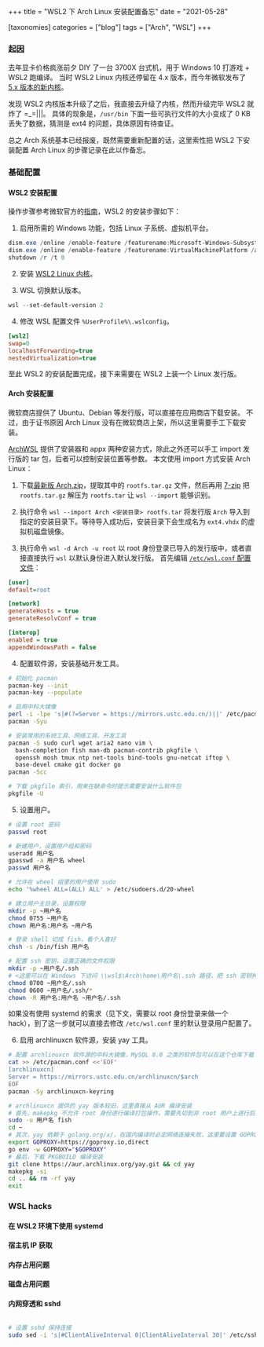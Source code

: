 +++
title = "WSL2 下 Arch Linux 安装配置备忘"
date = "2021-05-28"

[taxonomies]
categories = ["blog"]
tags = ["Arch", "WSL"]
+++

### 起因

去年显卡价格疯涨前夕 DIY 了一台 3700X 台式机，用于 Windows 10 打游戏 + WSL2 跑编译。
当时 WSL2 Linux 内核还停留在 4.x 版本，而今年微软发布了 [5.x 版本的新内核](https://wslstorestorage.blob.core.windows.net/wslblob/wsl_update_x64.msi)。

发现 WSL2 内核版本升级了之后，我直接去升级了内核，然而升级完毕 WSL2 就炸了 =_=|||。
具体的现象是，`/usr/bin` 下面一些可执行文件的大小变成了 0 KB 丢失了数据，猜测是 ext4 的问题，具体原因有待查证。

总之 Arch 系统基本已经报废，既然需要重新配置的话，这里索性把 WSL2 下安装配置 Arch Linux 的步骤记录在此以作备忘。

### 基础配置

#### WSL2 安装配置

操作步骤参考微软官方的[指南](https://docs.microsoft.com/en-us/windows/wsl/install-win10)，WSL2 的安装步骤如下：

1. 启用所需的 Windows 功能，包括 Linux 子系统、虚拟机平台。

```powershell
dism.exe /online /enable-feature /featurename:Microsoft-Windows-Subsystem-Linux /all /norestart
dism.exe /online /enable-feature /featurename:VirtualMachinePlatform /all /norestart
shutdown /r /t 0
```

2. 安装 [WSL2 Linux 内核](https://wslstorestorage.blob.core.windows.net/wslblob/wsl_update_x64.msi)。

3. WSL 切换默认版本。

```powershell
wsl --set-default-version 2
```

4. 修改 WSL 配置文件 `%UserProfile%\.wslconfig`。

```ini
[wsl2]
swap=0
localhostForwarding=true
nestedVirtualization=true
```

至此 WSL2 的安装配置完成，接下来需要在 WSL2 上装一个 Linux 发行版。

#### Arch 安装配置

微软商店提供了 Ubuntu、Debian 等发行版，可以直接在应用商店下载安装。
不过，由于证书原因 Arch Linux 没有在微软商店上架，所以这里需要手工下载安装。

[ArchWSL](https://github.com/yuk7/ArchWSL) 提供了安装器和 appx 两种安装方式，除此之外还可以手工 import 发行版的 tar 包，后者可以控制安装位置等参数。
本文使用 import 方式安装 Arch Linux：

1. 下载[最新版 Arch.zip](https://github.com/yuk7/ArchWSL/releases/latest/download/Arch.zip)，提取其中的 `rootfs.tar.gz` 文件，然后再用 [7-zip](https://www.7-zip.org/) 把 `rootfs.tar.gz` 解压为 `rootfs.tar` 让 `wsl --import` 能够识别。

2. 执行命令 `wsl --import Arch <安装目录> rootfs.tar` 将发行版 `Arch` 导入到指定的安装目录下。等待导入成功后，安装目录下会生成名为 `ext4.vhdx` 的虚拟机磁盘镜像。

3. 执行命令 `wsl -d Arch -u root` 以 root 身份登录已导入的发行版中，或者直接直接执行 `wsl` 以默认身份进入默认发行版。
首先编辑 [`/etc/wsl.conf` 配置文件](https://docs.microsoft.com/en-us/windows/wsl/wsl-config#configuration-options)：

```ini
[user]
default=root

[network]
generateHosts = true
generateResolvConf = true

[interop]
enabled = true
appendWindowsPath = false
```

4. 配置软件源，安装基础开发工具。

```bash
# 初始化 pacman
pacman-key --init
pacman-key --populate

# 启用中科大镜像
perl -i -lpe 's|#(?=Server = https://mirrors.ustc.edu.cn/)||' /etc/pacman.d/mirrorlist
pacman -Syu

# 安装常用的系统工具、网络工具、开发工具
pacman -S sudo curl wget aria2 nano vim \
  bash-completion fish man-db pacman-contrib pkgfile \
  openssh mosh tmux ntp net-tools bind-tools gnu-netcat iftop \
  base-devel cmake git docker go
pacman -Scc

# 下载 pkgfile 索引，用来在缺命令时提示需要安装什么软件包
pkgfile -U
```

5. 设置用户。

```bash
# 设置 root 密码
passwd root

# 新建用户，设置用户组和密码
useradd 用户名
gpasswd -a 用户名 wheel
passwd 用户名

# 允许在 wheel 组里的用户使用 sudo
echo '%wheel ALL=(ALL) ALL' > /etc/sudoers.d/20-wheel

# 建立用户主目录，设置权限
mkdir -p ~用户名
chmod 0755 ~用户名
chown 用户名:用户名 ~用户名

# 登录 shell 切成 fish，看个人喜好
chsh -s /bin/fish 用户名

# 配置 ssh 密钥，设置正确的文件权限
mkdir -p ~用户名/.ssh
# <这里可以在 Windows 下访问 \\wsl$\Arch\home\用户名\.ssh 路径，把 ssh 密钥拷贝进来>
chmod 0700 ~用户名/.ssh
chmod 0600 ~用户名/.ssh/*
chown -R 用户名:用户名 ~用户名/.ssh
```

如果没有使用 systemd 的需求（见下文，需要以 root 身份登录来做一个 hack），到了这一步就可以直接去修改 `/etc/wsl.conf` 里的默认登录用户配置了。

6. 启用 archlinuxcn 软件源，安装 yay 工具。

```bash
# 配置 archlinuxcn 软件源的中科大镜像，MySQL 8.0 之类的软件包可以在这个仓库下载
cat >> /etc/pacman.conf <<'EOF'
[archlinuxcn]
Server = https://mirrors.ustc.edu.cn/archlinuxcn/$arch
EOF
pacman -Sy archlinuxcn-keyring

# archlinuxcn 提供的 yay 版本较旧，这里直接从 AUR 编译安装
# 首先，makepkg 不允许 root 身份进行编译打包操作，需要先切到非 root 用户上进行后续操作
sudo -u 用户名 fish
cd ~
# 其次，yay 依赖于 golang.org/x/，在国内编译时必定网络连接失败，这里要设置 GOPROXY
export GOPROXY=https://goproxy.io,direct
go env -w GOPROXY="$GOPROXY"
# 最后，下载 PKGBUILD 编译安装
git clone https://aur.archlinux.org/yay.git && cd yay
makepkg -si
cd .. && rm -rf yay
exit
```

### WSL hacks

#### 在 WSL2 环境下使用 systemd

#### 宿主机 IP 获取

#### 内存占用问题

#### 磁盘占用问题

#### 内网穿透和 sshd

```bash

# 设置 sshd 保持连接
sudo sed -i 's|#ClientAliveInterval 0|ClientAliveInterval 30|' /etc/ssh/sshd_config
```